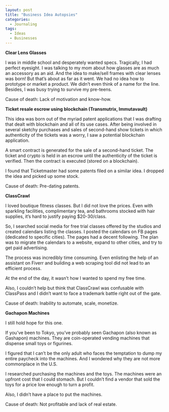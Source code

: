 ```yaml
---
layout: post
title: "Business Idea Autopsies"
categories:
  - Journaling
tags:
  - Ideas
  - Businesses
---
```



**Clear Lens Glasses**

I was in middle school and desperately wanted specs.  Tragically, I had perfect eyesight.  I was talking to my mom about how glasses are as much an accessory as an aid.  And the idea to make/sell frames with clear lenses was born!  But that’s about as far as it went.  We had no idea how to prototype or market a product.  We didn’t even think of a name for the line.  Besides, I was busy trying to survive my pre-teens.

Cause of death: Lack of motivation and know-how.  

**Ticket resale escrow using blockchain (Transmutrix, Immutavault)**

This idea was born out of the myriad patent applications that I was drafting that dealt with blockchain and all of its use cases.  After being involved in several sketchy purchases and sales of second-hand show tickets in which authenticity of the tickets was a worry, I saw a potential blockchain application.

A smart contract is generated for the sale of a second-hand ticket.  The ticket and crypto is held in an escrow until the authenticity of the ticket is verified.  Then the contract is executed (stored on a blockchain).

I found that Ticketmaster had some patents filed on a similar idea.  I dropped the idea and picked up some stock.

Cause of death: Pre-dating patents.

**ClassCrawl**

I loved boutique fitness classes.  But I did not love the prices.  Even with sparkling facilities, complimentary tea, and bathrooms stocked with hair supplies, it’s hard to justify paying $20-30/class.

So, I searched social media for free trial classes offered by the studios and created calendars listing the classes.  I posted the calendars on FB pages (dedicated to specific cities).  The pages had a decent following.  The plan was to migrate the calendars to a website, expand to other cities, and try to get paid advertising.  

The process was incredibly time consuming.  Even enlisting the help of an assistant on Fiverr and building a web scraping tool did not lead to an efficient process.  

At the end of the day, it wasn’t how I wanted to spend my free time.  

Also, I couldn’t help but think that ClassCrawl was confusable with ClassPass and I didn’t want to face a trademark battle right out of the gate.

Cause of death: Inability to automate, scale, monetize.

**Gachapon Machines**

I still hold hope for this one.  

If you’ve been to Tokyo, you’ve probably seen Gachapon (also known as Gashapon) machines.  They are coin-operated vending machines that dispense small toys or figurines.  

I figured that I can’t be the only adult who faces the temptation to dump my entire paycheck into the machines.  And I wondered why they are not more commonplace in the U.S.

I researched purchasing the machines and the toys.  The machines were an upfront cost that I could stomach.  But I couldn’t find a vendor that sold the toys for a price low enough to turn a profit.  

Also, I didn’t have a place to put the machines.

Cause of death: Not profitable and lack of real estate.
